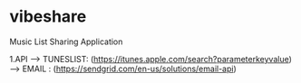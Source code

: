# vibeshare
 Music List Sharing Application

1.API
    --> TUNESLIST: (https://itunes.apple.com/search?parameterkeyvalue)
    --> EMAIL    : (https://sendgrid.com/en-us/solutions/email-api)
